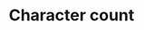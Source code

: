 ---
layout: pattern
categories: [patterns, character-count]
title: Character count
type: [sub-nav-item]
permalink: /patterns/character-count/
variations: true
overview: Lorem ipsum dolor sit amet, consectetur adipiscing elit, sed do eiusmod tempor incididunt ut labore et dolore magna aliqua. Interdum velit euismod in pellentesque. 
description: |
    
usa-link: "https://designsystem.digital.gov/components/character-count/"
specification: |
counter:
    title: Sample text input
    desc: Description of text input field
    count: 50
    type: textarea
    ### type options: textarea, input
yml: |
  
  counter:
    title: Sample text input
    desc: Description of text input field
    count: 50
    ### character count limit
    type: input
    ### type options: textarea, input

jekyll: |

  "{% include patterns/character-count/character-count.md %}"

#spec:

### Paths to view design and code... 
## designimg: can be used to show an image of the design until a coded version can be created. The htmlpath & csspath should be located in the pattens folder. Read more about creating coded components in /docs/creating-patterns 
# designimg: 
htmlpath: patterns/character-count/character-count-input.md
csspath: patterns/character-count/index.scss
---